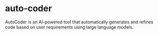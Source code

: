 # auto-coder
AutoCoder is an AI-powered tool that automatically generates and refines code based on user requirements using large language models.
